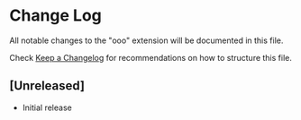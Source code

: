 # Change Log

All notable changes to the "ooo" extension will be documented in this file.

Check [Keep a Changelog](http://keepachangelog.com/) for recommendations on how to structure this file.

## [Unreleased]

- Initial release